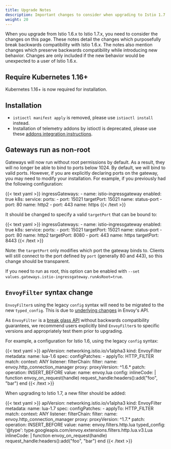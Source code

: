 ```yaml
---
title: Upgrade Notes
description: Important changes to consider when upgrading to Istio 1.7.
weight: 20
---
```


When you upgrade from Istio 1.6.x to Istio 1.7.x, you need to consider the changes on this page.
These notes detail the changes which purposefully break backwards compatibility with Istio 1.6.x.
The notes also mention changes which preserve backwards compatibility while introducing new behavior.
Changes are only included if the new behavior would be unexpected to a user of Istio 1.6.x.

## Require Kubernetes 1.16+

Kubernetes 1.16+ is now required for installation.

## Installation

- `istioctl manifest apply` is removed, please use `istioctl install` instead.
- Installation of telemetry addons by istioctl is deprecated, please use these [addons integration instructions](/docs/ops/integrations/).

## Gateways run as non-root

Gateways will now run without root permissions by default. As a result, they will no longer be able to bind to ports below 1024.
By default, we will bind to valid ports. However, if you are explicitly declaring ports on the gateway, you may need to modify your installation. For example, if you previously had the following configuration:

{{< text yaml >}}
    ingressGateways:
    - name: istio-ingressgateway
      enabled: true
      k8s:
        service:
          ports:
            - port: 15021
              targetPort: 15021
              name: status-port
            - port: 80
              name: http2
            - port: 443
              name: https
{{< /text >}}

It should be changed to specify a valid `targetPort` that can be bound to:

{{< text yaml >}}
    ingressGateways:
    - name: istio-ingressgateway
      enabled: true
      k8s:
        service:
          ports:
            - port: 15021
              targetPort: 15021
              name: status-port
            - port: 80
              name: http2
              targetPort: 8080
            - port: 443
              name: https
              targetPort: 8443
{{< /text >}}

Note: the `targetPort` only modifies which port the gateway binds to. Clients will still connect to the port defined by `port` (generally 80 and 443), so this change should be transparent.

If you need to run as root, this option can be enabled with `--set values.gateways.istio-ingressgateway.runAsRoot=true`.

## `EnvoyFilter` syntax change

`EnvoyFilter`s using the legacy `config` syntax will need to be migrated to the new `typed_config`. This is due to [underlying changes](https://github.com/istio/istio/issues/19885) in Envoy's API.

As `EnvoyFilter` is a [break glass API](/docs/reference/config/networking/envoy-filter/) without backwards compatibility guarantees, we recommend users explicitly bind `EnvoyFilter`s to specific versions and appropriately test them prior to upgrading.

For example, a configuration for Istio 1.6, using the legacy `config` syntax:

{{< text yaml >}}
apiVersion: networking.istio.io/v1alpha3
kind: EnvoyFilter
metadata:
  name: lua-1.6
spec:
  configPatches:
    - applyTo: HTTP_FILTER
      match:
        context: ANY
        listener:
          filterChain:
            filter:
              name: envoy.http_connection_manager
        proxy:
          proxyVersion: ^1\.6.*
      patch:
        operation: INSERT_BEFORE
        value:
          name: envoy.lua
          config:
            inlineCode: |
              function envoy_on_request(handle)
                request_handle:headers():add("foo", "bar")
              end
{{< /text >}}

When upgrading to Istio 1.7, a new filter should be added:

{{< text yaml >}}
apiVersion: networking.istio.io/v1alpha3
kind: EnvoyFilter
metadata:
  name: lua-1.7
spec:
  configPatches:
    - applyTo: HTTP_FILTER
      match:
        context: ANY
        listener:
          filterChain:
            filter:
              name: envoy.http_connection_manager
        proxy:
          proxyVersion: ^1\.7.*
      patch:
        operation: INSERT_BEFORE
        value:
          name: envoy.filters.http.lua
          typed_config:
            '@type': type.googleapis.com/envoy.extensions.filters.http.lua.v3.Lua
            inlineCode: |
              function envoy_on_request(handle)
                request_handle:headers():add("foo", "bar")
              end
{{< /text >}}
